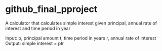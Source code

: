 # github_final_pproject
A calculator that calculates simple interest given principal, annual rate of interest and time period in year

Input:
  p, principal amount
  t, time period in years
  r, annual rate of interest
Output:
  simple interest = p*t*r
